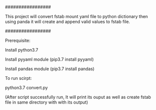 #################

This project will convert fstab mount yaml file to python dictionary then using panda it will create and  append valid values to fstab file.


#################

Prerequisite:

Install python3.7 

Install pyyaml module (pip3.7 install pyyaml)

Install pandas module (pip3.7 install pandas)

To run scirpt:

python3.7 convert.py

(After script successfully run, It will print its ouput as well as create fstab file in same directory with with its output)


